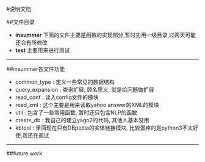#说明文档

##文件目录

- **insummer** 下面的文件主要是函数的实现部分,暂时先用一级目录,过两天可能还会有所修改
- **test** 主要用来进行测试

---------------------

##insummer各文件功能

- common_type : 定义一些常见的数据结构
- query_expansion : 查询扩展, 顾名思义, 就是给问题做扩展
- read_conf : 读入config文件的模块
- read_xml : 这个主要是用来读取yahoo answer的XML的模块
- util : 包含了一些常用函数, 暂时还只包含NLP的函数
- create_db : 我自己的建立yago2的代码, 其他人基本没用
- kbtool : 里面现在只有DBpedia的实体链接模块, 比较蛋疼的是python3不太好使,我还在调试

--------------------------

##future work

